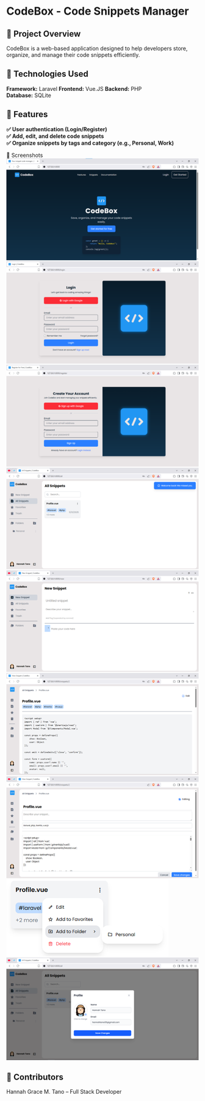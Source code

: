 # CodeBox - Code Snippets Manager

## 📌 Project Overview  
CodeBox is a web-based application designed to help developers store, organize, and manage their code snippets efficiently.

## 🔧 Technologies Used  
**Framework:** Laravel
**Frontend:** Vue.JS
**Backend:** PHP  
**Database:** SQLite

## 🚀 Features  
**✅ User authentication (Login/Register)**  
**✅ Add, edit, and delete code snippets**  
**✅ Organize snippets by tags and category (e.g., Personal, Work)**  

📸 Screenshots  
![Landing Page](CodeBox/landing-page.png)  
![Login](CodeBox/login.png)  
![Register](CodeBox/register.png)  
![All Snippets](CodeBox/all-snippets.png)  
![New Snippet](CodeBox/new.png)  
![View Snippet](CodeBox/view.png)  
![Edit Snippet](CodeBox/edit.png)  
![Snippet Actions](CodeBox/snippet-options.png)  
![Profile](CodeBox/profile.png)  

## 👥 Contributors  
Hannah Grace M. Tano – Full Stack Developer
